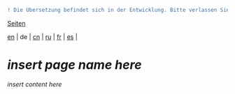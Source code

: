 ```diff
! Die Übersetzung befindet sich in der Entwicklung. Bitte verlassen Sie sich auf die englische Originalversion.
```

[Seiten](https://github.com/syncloud/docs/blob/master/de/index.md#seiten)

[en](https://github.com/syncloud/platform/wiki/Custom-domain) | 
de | 
[cn](https://github.com/syncloud/docs/blob/master/cn/content/Custom-domain.md) | 
[ru](https://github.com/syncloud/docs/blob/master/ru/content/Custom-domain.md) | 
[fr](https://github.com/syncloud/docs/blob/master/fr/content/Custom-domain.md) | 
[es](https://github.com/syncloud/docs/blob/master/es/content/Custom-domain.md) | 

# *insert page name here*

*insert content here*
